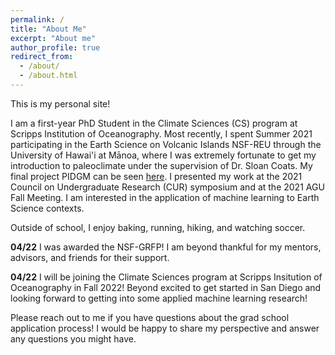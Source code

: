 ```yaml
---
permalink: /
title: "About Me"
excerpt: "About me"
author_profile: true
redirect_from: 
  - /about/
  - /about.html
---
```


This is my personal site!

I am a first-year PhD Student in the Climate Sciences (CS) program at Scripps Institution of Oceanography. Most recently, I spent Summer 2021 participating in the Earth Science on Volcanic Islands NSF-REU through the University of Hawai'i at Mānoa, where I was extremely fortunate to get my introduction to paleoclimate under the supervision of Dr. Sloan Coats. My final project PIDGM can be seen [here](https://pidgm.github.io/index.html). I presented my work at the 2021 Council on Undergraduate Research (CUR) symposium and at the 2021 AGU Fall Meeting. I am interested in the application of machine learning to Earth Science contexts.

Outside of school, I enjoy baking, running, hiking, and watching soccer. 

**04/22** I was awarded the NSF-GRFP! I am beyond thankful for my mentors, advisors, and friends for their support.

**04/22** I will be joining the Climate Sciences program at Scripps Insitution of Oceanography in Fall 2022! Beyond excited to get started in San Diego and looking forward to getting into some applied machine learning research!


Please reach out to me if you have questions about the grad school application process! I would be happy to share my perspective and answer any questions you might have.
